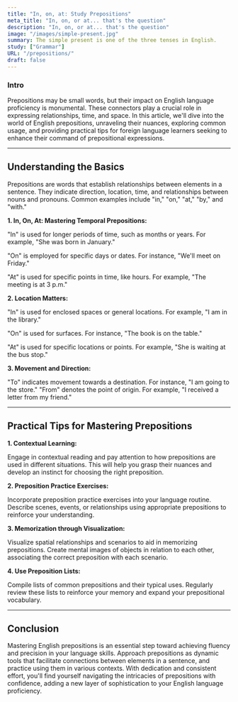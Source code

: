 ```yaml
---
title: "In, on, at: Study Prepositions"
meta_title: "In, on, or at... that's the question"
description: "In, on, or at... that's the question"
image: "/images/simple-present.jpg"
summary: The simple present is one of the three tenses in English.
study: ["Grammar"]
URL: "/prepositions/"
draft: false
---
```


### Intro 

Prepositions may be small words, but their impact on English language proficiency is monumental. These connectors play a crucial role in expressing relationships, time, and space. In this article, we'll dive into the world of English prepositions, unraveling their nuances, exploring common usage, and providing practical tips for foreign language learners seeking to enhance their command of prepositional expressions.

<hr>

## Understanding the Basics

Prepositions are words that establish relationships between elements in a sentence. They indicate direction, location, time, and relationships between nouns and pronouns. Common examples include "in," "on," "at," "by," and "with."

**1. In, On, At: Mastering Temporal Prepositions:**

"In" is used for longer periods of time, such as months or years. For example, "She was born in January."

"On" is employed for specific days or dates. For instance, "We'll meet on Friday."

"At" is used for specific points in time, like hours. For example, "The meeting is at 3 p.m."

**2. Location Matters:**

"In" is used for enclosed spaces or general locations. For example, "I am in the library."

"On" is used for surfaces. For instance, "The book is on the table."

"At" is used for specific locations or points. For example, "She is waiting at the bus stop."

**3. Movement and Direction:**

"To" indicates movement towards a destination. For instance, "I am going to the store."
"From" denotes the point of origin. For example, "I received a letter from my friend."

<hr>

## Practical Tips for Mastering Prepositions

**1. Contextual Learning:**

Engage in contextual reading and pay attention to how prepositions are used in different situations. This will help you grasp their nuances and develop an instinct for choosing the right preposition.

**2. Preposition Practice Exercises:**

Incorporate preposition practice exercises into your language routine. Describe scenes, events, or relationships using appropriate prepositions to reinforce your understanding.

**3. Memorization through Visualization:**

Visualize spatial relationships and scenarios to aid in memorizing prepositions. Create mental images of objects in relation to each other, associating the correct preposition with each scenario.

**4. Use Preposition Lists:**

Compile lists of common prepositions and their typical uses. Regularly review these lists to reinforce your memory and expand your prepositional vocabulary.

<hr>

## Conclusion

Mastering English prepositions is an essential step toward achieving fluency and precision in your language skills. Approach prepositions as dynamic tools that facilitate connections between elements in a sentence, and practice using them in various contexts. With dedication and consistent effort, you'll find yourself navigating the intricacies of prepositions with confidence, adding a new layer of sophistication to your English language proficiency.
